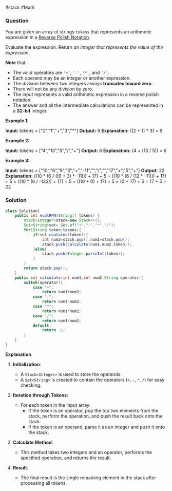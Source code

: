 #stack #Math 
### Question
You are given an array of strings `tokens` that represents an arithmetic expression in a [Reverse Polish Notation](http://en.wikipedia.org/wiki/Reverse_Polish_notation).

Evaluate the expression. Return _an integer that represents the value of the expression_.

**Note** that:

- The valid operators are `'+'`, `'-'`, `'*'`, and `'/'`.
- Each operand may be an integer or another expression.
- The division between two integers always **truncates toward zero**.
- There will not be any division by zero.
- The input represents a valid arithmetic expression in a reverse polish notation.
- The answer and all the intermediate calculations can be represented in a **32-bit** integer.

**Example 1:**

**Input:** tokens = ["2","1","+","3","*"]
**Output:** 9
**Explanation:** ((2 + 1) * 3) = 9

**Example 2:**

**Input:** tokens = ["4","13","5","/","+"]
**Output:** 6
**Explanation:** (4 + (13 / 5)) = 6

**Example 3:**

**Input:** tokens = ["10","6","9","3","+","-11","*","/","*","17","+","5","+"]
**Output:** 22
**Explanation:** ((10 * (6 / ((9 + 3) * -11))) + 17) + 5
= ((10 * (6 / (12 * -11))) + 17) + 5
= ((10 * (6 / -132)) + 17) + 5
= ((10 * 0) + 17) + 5
= (0 + 17) + 5
= 17 + 5
= 22

### Solution
```java
class Solution{
	public int evalRPN(String[] tokens) {  
	    Stack<Integer>stack=new Stack<>();  
	    Set<String>set= Set.of("+","-","*","/");  
	    for(String token:tokens){  
	        if(set.contains(token)){  
	            int num2=stack.pop(),num1=stack.pop();  
	            stack.push(calculate(num1,num2,token));  
	        }else{  
	            stack.push(Integer.parseInt(token));  
	        }  
	    }  
	    return stack.pop();  
	}  
	public int calculate(int num1,int num2,String operator){  
	    switch(operator){  
	        case "+":  
	            return num1+num2;  
	        case "-":  
	            return num1-num2;  
	        case "*":  
	            return num1*num2;  
	        case "/":  
	            return num1/num2;  
	        default:  
	            return -1;  
	    }  
	}
}
```

**Explanation**
1. **Initialization**:
    
    - A `Stack<Integer>` is used to store the operands.
    - A `Set<String>` is created to contain the operators (`+`, `-`, `*`, `/`) for easy checking.
2. **Iteration through Tokens**:
    
    - For each token in the input array:
        - If the token is an operator, pop the top two elements from the stack, perform the operation, and push the result back onto the stack.
        - If the token is an operand, parse it as an integer and push it onto the stack.
3. **Calculate Method**:
    
    - This method takes two integers and an operator, performs the specified operation, and returns the result.
4. **Result**:
    
    - The final result is the single remaining element in the stack after processing all tokens.
